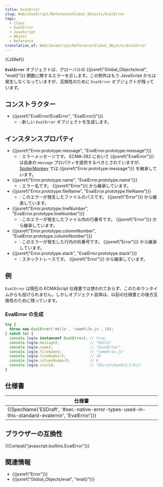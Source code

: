 ```yaml
---
title: EvalError
slug: Web/JavaScript/Reference/Global_Objects/EvalError
tags:
  - Class
  - EvalError
  - JavaScript
  - Object
  - Reference
translation_of: Web/JavaScript/Reference/Global_Objects/EvalError
---
```

{{JSRef}}

**`EvalError`** オブジェクトは、グローバルの {{jsxref("Global_Objects/eval", "eval()")}} 関数に関するエラーを示します。この例外はもう JavaScript からは発生しなくなっていますが、互換性のために `EvalError` オブジェクトが残っています。

## コンストラクター

- {{jsxref("EvalError/EvalError", "EvalError()")}}
  - : 新しい `EvalError` オブジェクトを生成します。

## インスタンスプロパティ

- {{jsxref("Error.prototype.message", "EvalError.prototype.message")}}
  - : エラーメッセージです。 ECMA-262 において {{jsxref("EvalError")}} は自身の `message` プロパティを提供するべきとされていますが、 [SpiderMonkey](/ja/docs/Mozilla/Projects/SpiderMonkey) では {{jsxref("Error.prototype.message")}} を継承しています。
- {{jsxref("Error.prototype.name", "EvalError.prototype.name")}}
  - : エラー名です。 {{jsxref("Error")}} から継承しています。
- {{jsxref("Error.prototype.fileName", "EvalError.prototype.fileName")}}
  - : このエラーが発生したファイルのパスです。 {{jsxref("Error")}} から継承しています。
- {{jsxref("Error.prototype.lineNumber", "EvalError.prototype.lineNumber")}}
  - : このエラーが発生したファイル内の行番号です。 {{jsxref("Error")}} から継承しています。
- {{jsxref("Error.prototype.columnNumber", "EvalError.prototype.columnNumber")}}
  - : このエラーが発生した行内の桁番号です。 {{jsxref("Error")}} から継承しています。
- {{jsxref("Error.prototype.stack", "EvalError.prototype.stack")}}
  - : スタックトレースです。 {{jsxref("Error")}} から継承しています。

## 例

`EvalError` は現在の ECMAScript 仕様書では使われておらず、このためランタイムからも投げられません。しかしオブジェクト自体は、以前の仕様書との後方互換性のために残っています。

### EvalError の生成

```js
try {
  throw new EvalError('Hello', 'someFile.js', 10);
} catch (e) {
  console.log(e instanceof EvalError); // true
  console.log(e.message);              // "Hello"
  console.log(e.name);                 // "EvalError"
  console.log(e.fileName);             // "someFile.js"
  console.log(e.lineNumber);           // 10
  console.log(e.columnNumber);         // 0
  console.log(e.stack);                // "@Scratchpad/2:2:9\n"
}
```

## 仕様書

| 仕様書                                                                                                                           |
| -------------------------------------------------------------------------------------------------------------------------------- |
| {{SpecName('ESDraft', '#sec-native-error-types-used-in-this-standard-evalerror', 'EvalError')}} |

## ブラウザーの互換性

{{Compat("javascript.builtins.EvalError")}}

## 関連情報

- {{jsxref("Error")}}
- {{jsxref("Global_Objects/eval", "eval()")}}
